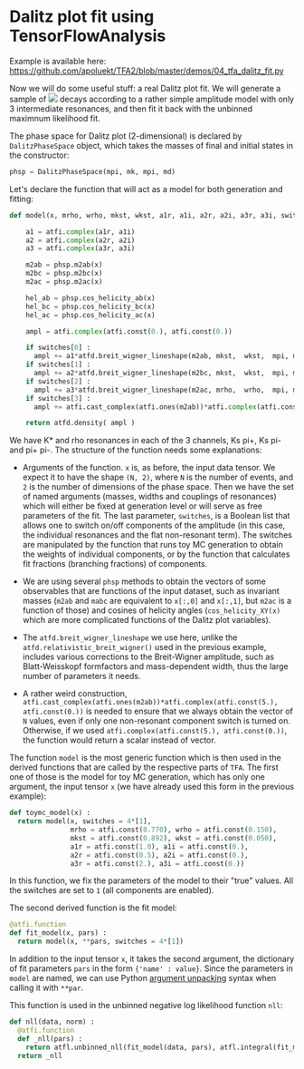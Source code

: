 # Dalitz plot fit using TensorFlowAnalysis

Example is available here: https://github.com/apoluekt/TFA2/blob/master/demos/04_tfa_dalitz_fit.py

Now we will do some useful stuff: a real Dalitz plot fit. We will generate a sample of <img src="https://render.githubusercontent.com/render/math?math=D^{0}\to K_{S}^{0}\pi^{%2B}\pi^{-}"> decays according to a rather simple amplitude model with only 3 intermediate resonances, and then fit it back with the unbinned maximnum likelihood fit. 

The phase space for Dalitz plot (2-dimensional) is declared by `DalitzPhaseSpace` object, which takes the masses of final and initial states in the constructor: 
```python
phsp = DalitzPhaseSpace(mpi, mk, mpi, md)
```

Let's declare the function that will act as a model for both generation and fitting: 
```python
def model(x, mrho, wrho, mkst, wkst, a1r, a1i, a2r, a2i, a3r, a3i, switches) : 

    a1 = atfi.complex(a1r, a1i)
    a2 = atfi.complex(a2r, a2i)
    a3 = atfi.complex(a3r, a3i)

    m2ab = phsp.m2ab(x)
    m2bc = phsp.m2bc(x)
    m2ac = phsp.m2ac(x)

    hel_ab = phsp.cos_helicity_ab(x)
    hel_bc = phsp.cos_helicity_bc(x)
    hel_ac = phsp.cos_helicity_ac(x)

    ampl = atfi.complex(atfi.const(0.), atfi.const(0.))

    if switches[0] : 
      ampl += a1*atfd.breit_wigner_lineshape(m2ab, mkst,  wkst,  mpi, mk, mpi, md, dr, dd, 1, 1)*atfd.helicity_amplitude(hel_ab, 1)
    if switches[1] : 
      ampl += a2*atfd.breit_wigner_lineshape(m2bc, mkst,  wkst,  mpi, mk, mpi, md, dr, dd, 1, 1)*atfd.helicity_amplitude(hel_bc, 1)
    if switches[2] : 
      ampl += a3*atfd.breit_wigner_lineshape(m2ac, mrho,  wrho,  mpi, mpi, mk, md, dr, dd, 1, 1)*atfd.helicity_amplitude(hel_ac, 1)
    if switches[3] : 
      ampl += atfi.cast_complex(atfi.ones(m2ab))*atfi.complex(atfi.const(5.), atfi.const(0.))

    return atfd.density( ampl )
```
We have K* and rho resonances in each of the 3 channels, Ks pi+, Ks pi- and pi+ pi-. The structure of the function needs some explanations: 

   * Arguments of the function. `x` is, as before, the input data tensor. We expect it to have the shape `(N, 2)`, where `N` is the number of events, and `2` is the number of dimensions of the phase space. Then we have the set of named arguments (masses, widths and couplings of resonances) which will either be fixed at generation level or will serve as free parameters of the fit. The last parameter, `switches`, is a Boolean list that allows one to switch on/off components of the amplitude (in this case, the individual resonances and the flat non-resonant term). The switches are manipulated by the function that runs toy MC generation to obtain the weights of individual components, or by the function that calculates fit fractions (branching fractions) of components. 
   
   * We are using several `phsp` methods to obtain the vectors of some observables that are functions of the input dataset, such as invariant masses (`m2ab` and `mabc` are equivalent to `x[:,0]` and `x[:,1]`, but `m2ac` is a function of those) and cosines of helicity angles (`cos_helicity_XY(x)` which are more complicated functions of the Dalitz plot variables). 
   
   * The `atfd.breit_wigner_lineshape` we use here, unlike the `atfd.relativistic_breit_wigner()` used in the previous example, includes various corrections to the Breit-Wigner amplitude, such as Blatt-Weisskopf formfactors and mass-dependent width, thus the large number of parameters it needs. 
   
   * A rather weird construction, `atfi.cast_complex(atfi.ones(m2ab))*atfi.complex(atfi.const(5.), atfi.const(0.))` is needed to ensure that we always obtain the vector of `N` values, even if only one non-resonant component switch is turned on. Otherwise, if we used `atfi.complex(atfi.const(5.), atfi.const(0.))`, the function would return a scalar instead of vector. 

The function `model` is the most generic function which is then used in the derived functions that are called by the respective parts of `TFA`. The first one of those is the model for toy MC generation, which has only one argument, the input tensor `x` (we have already used this form in the previous example): 
```python 
def toymc_model(x) : 
  return model(x, switches = 4*[1], 
               mrho = atfi.const(0.770), wrho = atfi.const(0.150), 
               mkst = atfi.const(0.892), wkst = atfi.const(0.050), 
               a1r = atfi.const(1.0), a1i = atfi.const(0.), 
               a2r = atfi.const(0.5), a2i = atfi.const(0.), 
               a3r = atfi.const(2.), a3i = atfi.const(0.))
```
In this function, we fix the parameters of the model to their "true" values. All the switches are set to `1` (all components are enabled). 

The second derived function is the fit model: 
```python
@atfi.function
def fit_model(x, pars) : 
  return model(x, **pars, switches = 4*[1])
```
In addition to the input tensor `x`, it takes the second argument, the dictionary of fit parameters `pars` in the form `{'name' : value}`. Since the parameters in `model` are named, we can use Python [argument unpacking](https://www.geeksforgeeks.org/packing-and-unpacking-arguments-in-python/) syntax when calling it with `**par`. 

This function is used in the unbinned negative log likelihood function `nll`: 
```python
def nll(data, norm) : 
  @atfi.function
  def _nll(pars) : 
    return atfl.unbinned_nll(fit_model(data, pars), atfl.integral(fit_model(norm, pars)))
  return _nll
```
